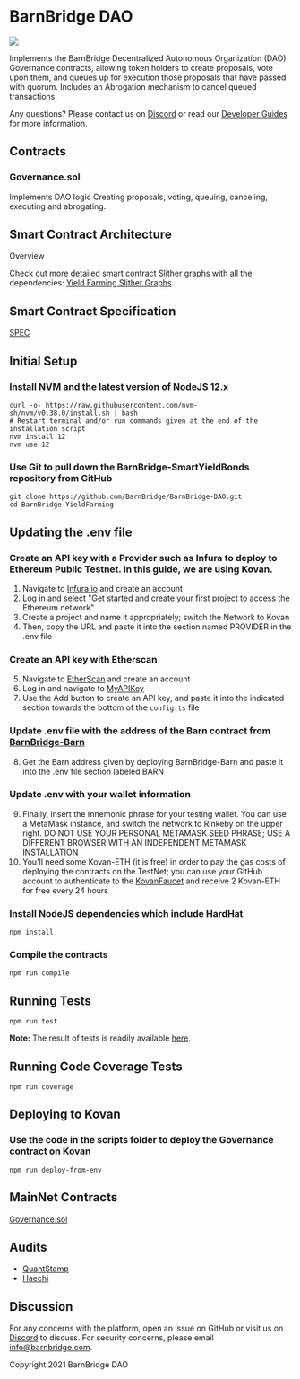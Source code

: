 # BarnBridge DAO
![](https://i.imgur.com/Neja9z5.png)

Implements the BarnBridge Decentralized Autonomous Organization (DAO) Governance contracts, allowing token holders to create proposals, vote upon them, and queues up for execution those proposals that have passed with quorum. Includes an Abrogation mechanism to cancel queued transactions.

Any questions? Please contact us on [Discord](https://discord.gg/FfEhsVk) or read our [Developer Guides](https://integrations.barnbridge.com/) for more information.

##  Contracts
### Governance.sol
Implements DAO logic Creating proposals, voting, queuing, canceling, executing and abrogating.


## Smart Contract Architecture
Overview

Check out more detailed smart contract Slither graphs with all the dependencies: [Yield Farming Slither Graphs](https://github.com/BarnBridge/sc-graphs/tree/main/BarnBridge-DAO).

## Smart Contract Specification
[SPEC](https://github.com/BarnBridge/BarnBridge-DAO/blob/master/SPEC.md)

## Initial Setup
### Install NVM and the latest version of NodeJS 12.x
    curl -o- https://raw.githubusercontent.com/nvm-sh/nvm/v0.38.0/install.sh | bash 
    # Restart terminal and/or run commands given at the end of the installation script
    nvm install 12
    nvm use 12
### Use Git to pull down the BarnBridge-SmartYieldBonds repository from GitHub
    git clone https://github.com/BarnBridge/BarnBridge-DAO.git
    cd BarnBridge-YieldFarming

## Updating the .env file
### Create an API key with a Provider such as Infura to deploy to Ethereum Public Testnet. In this guide, we are using Kovan.

1. Navigate to [Infura.io](https://infura.io/) and create an account
2. Log in and select "Get started and create your first project to access the Ethereum network"
3. Create a project and name it appropriately; switch the Network to Kovan
4. Then, copy the URL and paste it into the section named PROVIDER in the .env file

### Create an API key with Etherscan 
5. Navigate to [EtherScan](https://etherscan.io/) and create an account 
6. Log in and navigate to [MyAPIKey](https://etherscan.io/myapikey) 
7. Use the Add button to create an API key, and paste it into the indicated section towards the bottom of the `config.ts` file
### Update .env file with the address of the Barn contract from [BarnBridge-Barn](https://github.com/BarnBridge/BarnBridge-Barn)
8. Get the Barn address given by deploying BarnBridge-Barn and paste it into the .env file section labeled BARN
### Update .env with your wallet information
9. Finally, insert the mnemonic phrase for your testing wallet. You can use a MetaMask instance, and switch the network to Rinkeby on the upper right. DO NOT USE YOUR PERSONAL METAMASK SEED PHRASE; USE A DIFFERENT BROWSER WITH AN INDEPENDENT METAMASK INSTALLATION
10. You'll need some Kovan-ETH (it is free) in order to pay the gas costs of deploying the contracts on the TestNet; you can use your GitHub account to authenticate to the [KovanFaucet](https://faucet.kovan.network/) and receive 2 Kovan-ETH for free every 24 hours


### Install NodeJS dependencies which include HardHat
    npm install
    
### Compile the contracts
    npm run compile
    
## Running Tests
    npm run test

**Note:** The result of tests is readily available [here](./test-results.md).
## Running Code Coverage Tests
    npm run coverage

## Deploying to Kovan    
### Use the code in the scripts folder to deploy the Governance contract on Kovan
    npm run deploy-from-env
    
## MainNet Contracts
[Governance.sol](https://etherscan.io/address/0x4cAE362D7F227e3d306f70ce4878E245563F3069)

## Audits
- [QuantStamp](https://github.com/BarnBridge/BarnBridge-PM/blob/master/audits/Quantstamp-DAO.pdf)
- [Haechi](https://github.com/BarnBridge/BarnBridge-PM/blob/master/audits/HAECHI-DAO.pdf)

## Discussion
For any concerns with the platform, open an issue on GitHub or visit us on [Discord](https://discord.gg/9TTQNUzg) to discuss.
For security concerns, please email info@barnbridge.com.

Copyright 2021 BarnBridge DAO
